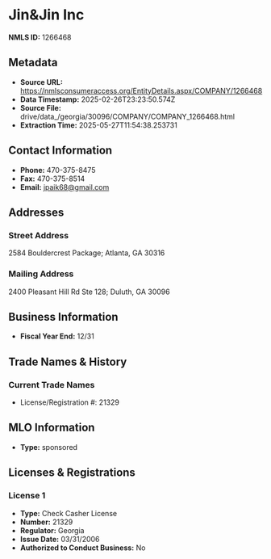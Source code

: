 # Jin&Jin Inc

**NMLS ID:** 1266468

## Metadata
- **Source URL:** https://nmlsconsumeraccess.org/EntityDetails.aspx/COMPANY/1266468
- **Data Timestamp:** 2025-02-26T23:23:50.574Z
- **Source File:** drive/data_/georgia/30096/COMPANY/COMPANY_1266468.html
- **Extraction Time:** 2025-05-27T11:54:38.253731

## Contact Information
- **Phone:** 470-375-8475
- **Fax:** 470-375-8514
- **Email:** jpaik68@gmail.com

## Addresses
### Street Address
2584 Bouldercrest Package; Atlanta, GA 30316

### Mailing Address
2400 Pleasant Hill Rd Ste 128; Duluth, GA 30096

## Business Information
- **Fiscal Year End:** 12/31

## Trade Names & History
### Current Trade Names
- License/Registration #: 21329

## MLO Information
- **Type:** sponsored

## Licenses & Registrations

### License 1
- **Type:** Check Casher License
- **Number:** 21329
- **Regulator:** Georgia
- **Issue Date:** 03/31/2006
- **Authorized to Conduct Business:** No
